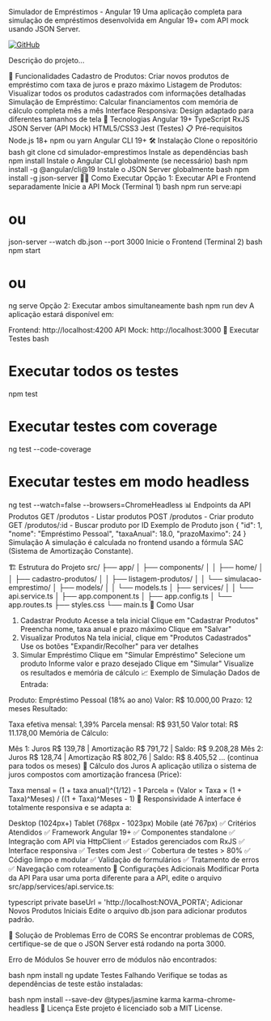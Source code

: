 Simulador de Empréstimos - Angular 19
Uma aplicação completa para simulação de empréstimos desenvolvida em Angular 19+ com API mock usando JSON Server.

[![GitHub](https://img.shields.io/badge/GitHub-Repository-blue?logo=github)](https://github.com/bicalmeida/hackathon-2025-front-end)

Descrição do projeto...

📱 Funcionalidades
Cadastro de Produtos: Criar novos produtos de empréstimo com taxa de juros e prazo máximo
Listagem de Produtos: Visualizar todos os produtos cadastrados com informações detalhadas
Simulação de Empréstimo: Calcular financiamentos com memória de cálculo completa mês a mês
Interface Responsiva: Design adaptado para diferentes tamanhos de tela
🚀 Tecnologias
Angular 19+
TypeScript
RxJS
JSON Server (API Mock)
HTML5/CSS3
Jest (Testes)
📋 Pré-requisitos
Node.js 18+
npm ou yarn
Angular CLI 19+
🛠️ Instalação
Clone o repositório
bash
git clone <url-do-repositorio>
cd simulador-emprestimos
Instale as dependências
bash
npm install
Instale o Angular CLI globalmente (se necessário)
bash
npm install -g @angular/cli@19
Instale o JSON Server globalmente
bash
npm install -g json-server
🏃‍♂️ Como Executar
Opção 1: Executar API e Frontend separadamente
Inicie a API Mock (Terminal 1)
bash
npm run serve:api
# ou
json-server --watch db.json --port 3000
Inicie o Frontend (Terminal 2)
bash
npm start
# ou
ng serve
Opção 2: Executar ambos simultaneamente
bash
npm run dev
A aplicação estará disponível em:

Frontend: http://localhost:4200
API Mock: http://localhost:3000
🧪 Executar Testes
bash
# Executar todos os testes
npm test

# Executar testes com coverage
ng test --code-coverage

# Executar testes em modo headless
ng test --watch=false --browsers=ChromeHeadless
📊 Endpoints da API
Produtos
GET /produtos - Listar produtos
POST /produtos - Criar produto
GET /produtos/:id - Buscar produto por ID
Exemplo de Produto
json
{
  "id": 1,
  "nome": "Empréstimo Pessoal",
  "taxaAnual": 18.0,
  "prazoMaximo": 24
}
Simulação
A simulação é calculada no frontend usando a fórmula SAC (Sistema de Amortização Constante).

🏗️ Estrutura do Projeto
src/
├── app/
│   ├── components/
│   │   ├── home/
│   │   ├── cadastro-produtos/
│   │   ├── listagem-produtos/
│   │   └── simulacao-emprestimo/
│   ├── models/
│   │   └── models.ts
│   ├── services/
│   │   └── api.service.ts
│   ├── app.component.ts
│   ├── app.config.ts
│   └── app.routes.ts
├── styles.css
└── main.ts
🎯 Como Usar
1. Cadastrar Produto
Acesse a tela inicial
Clique em "Cadastrar Produtos"
Preencha nome, taxa anual e prazo máximo
Clique em "Salvar"
2. Visualizar Produtos
Na tela inicial, clique em "Produtos Cadastrados"
Use os botões "Expandir/Recolher" para ver detalhes
3. Simular Empréstimo
Clique em "Simular Empréstimo"
Selecione um produto
Informe valor e prazo desejado
Clique em "Simular"
Visualize os resultados e memória de cálculo
📈 Exemplo de Simulação
Dados de Entrada:

Produto: Empréstimo Pessoal (18% ao ano)
Valor: R$ 10.000,00
Prazo: 12 meses
Resultado:

Taxa efetiva mensal: 1,39%
Parcela mensal: R$ 931,50
Valor total: R$ 11.178,00
Memória de Cálculo:

Mês 1: Juros R$ 139,78 | Amortização R$ 791,72 | Saldo: R$ 9.208,28
Mês 2: Juros R$ 128,74 | Amortização R$ 802,76 | Saldo: R$ 8.405,52
... (continua para todos os meses)
🧮 Cálculo dos Juros
A aplicação utiliza o sistema de juros compostos com amortização francesa (Price):

Taxa mensal = (1 + taxa anual)^(1/12) - 1
Parcela = (Valor × Taxa × (1 + Taxa)^Meses) / ((1 + Taxa)^Meses - 1)
📱 Responsividade
A interface é totalmente responsiva e se adapta a:

Desktop (1024px+)
Tablet (768px - 1023px)
Mobile (até 767px)
✅ Critérios Atendidos
✅ Framework Angular 19+
✅ Componentes standalone
✅ Integração com API via HttpClient
✅ Estados gerenciados com RxJS
✅ Interface responsiva
✅ Testes com Jest
✅ Cobertura de testes > 80%
✅ Código limpo e modular
✅ Validação de formulários
✅ Tratamento de erros
✅ Navegação com roteamento
🔧 Configurações Adicionais
Modificar Porta da API
Para usar uma porta diferente para a API, edite o arquivo src/app/services/api.service.ts:

typescript
private baseUrl = 'http://localhost:NOVA_PORTA';
Adicionar Novos Produtos Iniciais
Edite o arquivo db.json para adicionar produtos padrão.

🐛 Solução de Problemas
Erro de CORS
Se encontrar problemas de CORS, certifique-se de que o JSON Server está rodando na porta 3000.

Erro de Módulos
Se houver erro de módulos não encontrados:

bash
npm install
ng update
Testes Falhando
Verifique se todas as dependências de teste estão instaladas:

bash
npm install --save-dev @types/jasmine karma karma-chrome-headless
📄 Licença
Este projeto é licenciado sob a MIT License.

